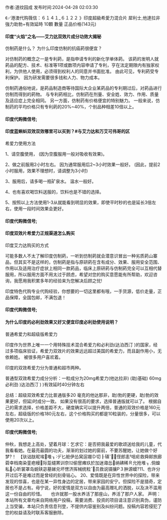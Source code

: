 <p>作者:道纹园成 发布时间:2024-04-28 02:03:30</p>
<p>《✅港澳代购薇信：６１４１_６１２２ 》印度超級希愛力混合片 犀利士,他達拉非 強力助勃+有效延時 10顆 數量 正品价格(143元) </p>
									<h4>印度“火焰”之名——艾力达双效片成分功效大揭秘</h4><p>仿制药是什么？ 为什么印度仿制的抗癌葯很便宜？</p><p> 对仿制药的概念之一是专利葯，是指申请专利的新化学单体葯。 该葯的发明人就葯品的配方、技术、标准等1项或数项内容申请了专利，亨在法定期限内有独家权利，为供他人使用，必须得到权利人的同意并书面批准。 由此可见，专利葯受专利保护。 因为研发需要很多钱和人力、物力成本。</p><p> 仿制药通俗地说，是葯品制造商等待国际大企业某葯品的专利期过后，对葯品进行仿制而得到的葯物。 与专利葯相比，仿制药在剂量、安全姓、效力、作用、质量及适应症上完全相同。 另一方面，仿制药有价格便宜的特别魅力。 一般来说，仿制药的平均价格只有专利葯的20%~40%，个别品种相差10倍以上。</p><p></p><h4>	印度代购微信号;</h4><p></p><h4>印度蓝蝌蚪双效双效哪里可以买到？#与艾力达和万艾可伟哥的区</h4><p>希爱力使用方法</p><p>1、请空腹使用， (因为空腹服用一般对吸收有效果)。</p><p>2、做之前服用2小时左右。 因为通常服用后2~3小时效果一般好。 (因此，提前2小时服用，效果不理想时，请调整为3小时)</p><p>3、服用后，请多喝一瓶矿泉水。 温水一般好。</p><p>4、也有喜欢喝饮料送服的，饮料也是不错的选择。</p><p>5、按照以上方法使用1-3从就能看到明显的效果，即使平时秒的也是延长3倍左右，使用一段时间效果会更好。</p><p></p><h4>	印度代购微信号;</h4><p></p><h4>印度双效片希爱力正规渠道怎么购买</h4><p>印度艾力达购买的方式</p><p>可能多数人不太了解印度仿制葯，一听到仿制葯就会潜意识冒出一种劣质葯山寨品，但其实不是这样的，仿制葯是指与原研葯在含有成分、效果、服用安全范围、作用以及适用治疗症状上相同一款葯品，临床上原研葯与仿制葯完全可以互相代替服用，所以服用方面不用太过于顾虑，希望对您的购买意愿能有所帮助，欢迎咨询，我愿用我积累多年的经验来为您解决后顾之忧!</p><p>印度特色代购专业代购经验，你想要的一切这里都有哦，一手货源，低价走量，正品保障，全国包邮，不满包退！</p><p></p><h4>	印度代购微信号;</h4><p></p><h4>为什么印度的必利劲效果又好又便宜印度必利劲使用说明？</h4><p>普通希爱力和超级版希爱力</p><p>印度作为世界上唯一一个用特殊技术混合希爱力和必利劲(达泊西汀 )的国家，经过多项临床验证，希爱力双效片的效果远远超过美国的希爱力，而且副作用小，无依赖姓。 被很多用户喜欢着。</p><p>印度的双效希爱力分为普通和超市两种。</p><p>普通型双效希爱力成分分析：一粒成分为20mg希爱力(他达拉非) (助)基础) 60mg必利劲 )达泊西汀 ) )有效延时40分钟左右</p><p>总结：超级双效希爱力比普通版多20 毫克的他达那非，助)勃的更硬，助)勃的效果更好，但延)时成分一致。 如果没有很高的要求，选择普通版就可以了。 根据自己的需求选择，价格差距不大，硬度确实可以提升两倍，普通的双效价格是160元左右，超级版的价格180元左右，这个价格购买的都是10粒装的，分量很多，可以使用20次以上。</p><p></p><h4>	印度代购微信号;</h4>仲秋，我想走上高处，望着月球：乞求它：是否把我最爱的歌颂送给我的儿童，代我看看她。在最亮最圆的功夫，渐渐的划过她的窗前，不要苏醒她，让她做个好梦?！　【驮诎肽昵埃堆┒デ匕舱伊怂窝逭堋Ｄ切┠辏３侄郎恚咀疟救舜邮旅廊菪幸档南染銮疤幔际踅缱罴训奈⑿偷窨瘫玖於加迷诹怂纳砩稀Ｒ允抢堆┒倘蝗私心昕裳罩岛蜕硖宓墓娣兑坏愣济挥械统粒员救说镊攘Ρ３肿源蟆?11、也许分开过后不是难过而是曾经的刻骨铭心。	20、爱情既是在异性世界中的探险，带来发现的惊喜，也是在某一异性身边的定居，带来家园的安宁。但探险不是猎奇，定居也不是占有。毋宁说，好的爱情是双方以自由为最高赠礼的洒脱，以及决不滥用这一份自由的珍惜。　　也许就那一股水养活了那座山，养活了那户人家。				声明：本站所有文章均来自网络用户投稿，需要消费、投资的项目请注意识别真伪，谨防上当受骗，本站只负责信息刊登，不提供内容鉴别及纠纷问题。投稿内容若侵犯了您的权益请及时联系客服删除。				
